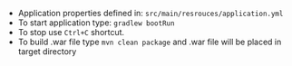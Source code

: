 * Application properties defined in: `src/main/resrouces/application.yml`
* To start application type: `gradlew bootRun`
* To stop use `Ctrl+C` shortcut.
* To build .war file type `mvn clean package` and .war file will be placed in target directory
